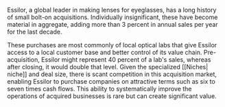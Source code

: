
Essilor, a global leader in making lenses for eyeglasses, has a long history of small bolt-on acquisitions. Individually insignificant, these have become material in aggregate, adding more than 3 percent in annual sales per year for the last decade.

These purchases are most commonly of local optical labs that give Essilor access to a local customer base and better control of its value chain. Pre-acquisition, Essilor might represent 40 percent of a lab's sales, whereas after closing, it would double that level.  Given the specialized  [[Niches| niche]]  and deal size, there is scant competition in this acquisition market, enabling Essilor to purchase companies on attractive terms such as six to seven times cash flows. This ability to systematically improve the operations of acquired businesses is rare but can create significant value.